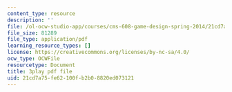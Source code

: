 ```yaml
---
content_type: resource
description: ''
file: /ol-ocw-studio-app/courses/cms-608-game-design-spring-2014/21cd7a75fe62100fb2b08820ed073121_1506660.pdf
file_size: 81289
file_type: application/pdf
learning_resource_types: []
license: https://creativecommons.org/licenses/by-nc-sa/4.0/
ocw_type: OCWFile
resourcetype: Document
title: 3play pdf file
uid: 21cd7a75-fe62-100f-b2b0-8820ed073121
---
```

